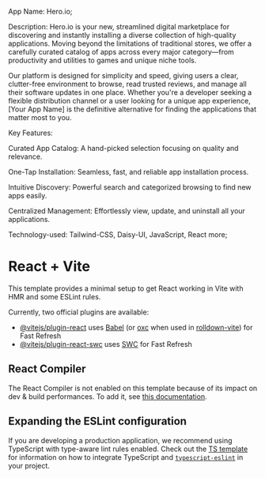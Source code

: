App Name: Hero.io;

Description:
Hero.io is your new, streamlined digital marketplace for discovering and instantly installing a diverse collection of high-quality applications. Moving beyond the limitations of traditional stores, we offer a carefully curated catalog of apps across every major category—from productivity and utilities to games and unique niche tools.

Our platform is designed for simplicity and speed, giving users a clear, clutter-free environment to browse, read trusted reviews, and manage all their software updates in one place. Whether you're a developer seeking a flexible distribution channel or a user looking for a unique app experience, [Your App Name] is the definitive alternative for finding the applications that matter most to you.

Key Features:

Curated App Catalog: A hand-picked selection focusing on quality and relevance.

One-Tap Installation: Seamless, fast, and reliable app installation process.

Intuitive Discovery: Powerful search and categorized browsing to find new apps easily.

Centralized Management: Effortlessly view, update, and uninstall all your applications.

Technology-used: Tailwind-CSS, Daisy-UI, JavaScript, React more;







# React + Vite

This template provides a minimal setup to get React working in Vite with HMR and some ESLint rules.

Currently, two official plugins are available:

- [@vitejs/plugin-react](https://github.com/vitejs/vite-plugin-react/blob/main/packages/plugin-react) uses [Babel](https://babeljs.io/) (or [oxc](https://oxc.rs) when used in [rolldown-vite](https://vite.dev/guide/rolldown)) for Fast Refresh
- [@vitejs/plugin-react-swc](https://github.com/vitejs/vite-plugin-react/blob/main/packages/plugin-react-swc) uses [SWC](https://swc.rs/) for Fast Refresh

## React Compiler

The React Compiler is not enabled on this template because of its impact on dev & build performances. To add it, see [this documentation](https://react.dev/learn/react-compiler/installation).

## Expanding the ESLint configuration

If you are developing a production application, we recommend using TypeScript with type-aware lint rules enabled. Check out the [TS template](https://github.com/vitejs/vite/tree/main/packages/create-vite/template-react-ts) for information on how to integrate TypeScript and [`typescript-eslint`](https://typescript-eslint.io) in your project.
